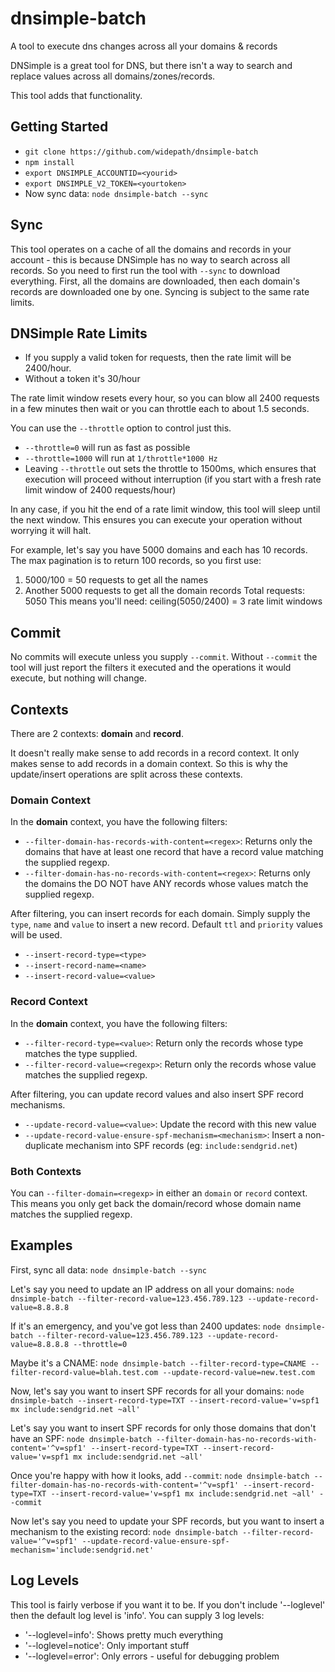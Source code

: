 # dnsimple-batch
A tool to execute dns changes across all your domains &amp; records

DNSimple is a great tool for DNS, but there isn't a way to search and replace values across all domains/zones/records.

This tool adds that functionality.

## Getting Started

* `git clone https://github.com/widepath/dnsimple-batch`
* `npm install`
* `export DNSIMPLE_ACCOUNTID=<yourid>`
* `export DNSIMPLE_V2_TOKEN=<yourtoken>`
* Now sync data: `node dnsimple-batch --sync`

## Sync

This tool operates on a cache of all the domains and records in your account - this is because DNSimple has no way to search across all records. So you need to first run the tool with `--sync` to download everything. First, all the domains are downloaded, then each domain's records are downloaded one by one. Syncing is subject to the same rate limits.

## DNSimple Rate Limits

* If you supply a valid token for requests, then the rate limit will be 2400/hour.
* Without a token it's 30/hour

The rate limit window resets every hour, so you can blow all 2400 requests in a few minutes then wait or you can throttle each to about 1.5 seconds.

You can use the `--throttle` option to control just this.
* `--throttle=0` will run as fast as possible
* `--throttle=1000` will run at `1/throttle*1000 Hz`
* Leaving `--throttle` out sets the throttle to 1500ms, which ensures that execution will proceed without interruption (if you start with a fresh rate limit window of 2400 requests/hour)

In any case, if you hit the end of a rate limit window, this tool will sleep until the next window. This ensures you can execute your operation without worrying it will halt.

For example, let's say you have 5000 domains and each has 10 records. The max pagination is to return 100 records, so you first use:
1. 5000/100 = 50 requests to get all the names
2. Another 5000 requests to get all the domain records
Total requests: 5050
This means you'll need: ceiling(5050/2400) = 3 rate limit windows

## Commit

No commits will execute unless you supply `--commit`. Without `--commit` the tool will just report the filters it executed and the operations it would execute, but nothing will change.

## Contexts

There are 2 contexts: **domain** and **record**.

It doesn't really make sense to add records in a record context. It only makes sense to add records in a domain context. So this is why the update/insert operations are split across these contexts.

### Domain Context

In the **domain** context, you have the following filters:
* `--filter-domain-has-records-with-content=<regex>`: Returns only the domains that have at least one record that have a record value matching the supplied regexp.
* `--filter-domain-has-no-records-with-content=<regex>`: Returns only the domains the DO NOT have ANY records whose values match the supplied regexp.

After filtering, you can insert records for each domain. Simply supply the `type`, `name` and `value` to insert a new record. Default `ttl` and `priority` values will be used.
* `--insert-record-type=<type>`
* `--insert-record-name=<name>`
* `--insert-record-value=<value>`

### Record Context

In the **domain** context, you have the following filters:
* `--filter-record-type=<value>`: Return only the records whose type matches the type supplied.
* `--filter-record-value=<regexp>`: Return only the records whose value matches the supplied regexp.

After filtering, you can update record values and also insert SPF record mechanisms.
* `--update-record-value=<value>`: Update the record with this new value
* `--update-record-value-ensure-spf-mechanism=<mechanism>`: Insert a non-duplicate mechanism into SPF records (eg: `include:sendgrid.net`)

### Both Contexts

You can `--filter-domain=<regexp>` in either an `domain` or `record` context. This means you only get back the domain/record whose domain name matches the supplied regexp.

## Examples

First, sync all data: `node dnsimple-batch --sync`

Let's say you need to update an IP address on all your domains: `node dnsimple-batch --filter-record-value=123.456.789.123 --update-record-value=8.8.8.8`

If it's an emergency, and you've got less than 2400 updates:
`node dnsimple-batch --filter-record-value=123.456.789.123 --update-record-value=8.8.8.8 --throttle=0`

Maybe it's a CNAME: `node dnsimple-batch --filter-record-type=CNAME --filter-record-value=blah.test.com --update-record-value=new.test.com`

Now, let's say you want to insert SPF records for all your domains:
`node dnsimple-batch --insert-record-type=TXT --insert-record-value='v=spf1 mx include:sendgrid.net ~all'`

Let's say you want to insert SPF records for only those domains that don't have an SPF:
`node dnsimple-batch --filter-domain-has-no-records-with-content='^v=spf1' --insert-record-type=TXT --insert-record-value='v=spf1 mx include:sendgrid.net ~all'`

Once you're happy with how it looks, add `--commit`:
`node dnsimple-batch --filter-domain-has-no-records-with-content='^v=spf1' --insert-record-type=TXT --insert-record-value='v=spf1 mx include:sendgrid.net ~all' --commit`

Now let's say you need to update your SPF records, but you want to insert a mechanism to the existing record:
`node dnsimple-batch --filter-record-value='^v=spf1' --update-record-value-ensure-spf-mechanism='include:sendgrid.net'`

## Log Levels

This tool is fairly verbose if you want it to be. If you don't include '--loglevel' then the default log level is 'info'. You can supply 3 log levels:
* '--loglevel=info': Shows pretty much everything
* '--loglevel=notice': Only important stuff
* '--loglevel=error': Only errors - useful for debugging problem
